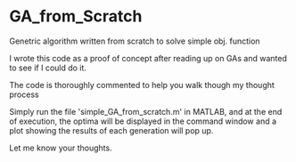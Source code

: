 # GA_from_Scratch
 Genetric algorithm written from scratch to solve simple obj. function
 
 I wrote this code as a proof of concept after reading up on GAs and wanted to see if I could do it.
 
 The code is thoroughly commented to help you walk though my thought process
 
 Simply run the file 'simple_GA_from_scratch.m' in MATLAB, and at the end of execution, the optima 
 will be displayed in the command window and a plot showing the results of each generation will pop up.
 
 Let me know your thoughts.
